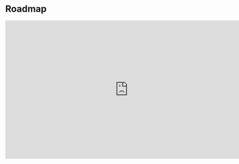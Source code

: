 # **Roadmap**

<iframe width="768" height="432" src="https://miro.com/app/live-embed/uXjVKdx5xvA=/?moveToViewport=-7559,-4388,13554,6489&embedId=874375261555" frameborder="0" scrolling="no" allow="fullscreen; clipboard-read; clipboard-write" allowfullscreen></iframe>